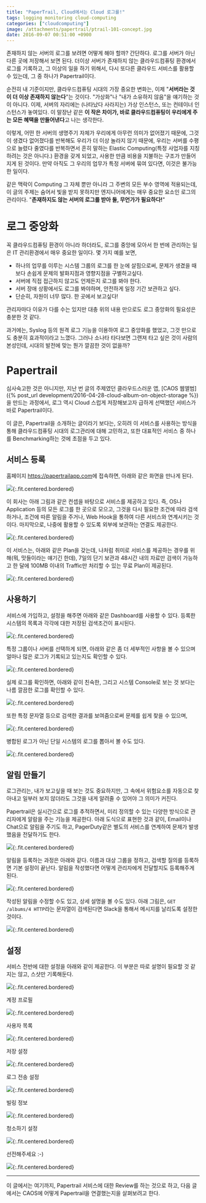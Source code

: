 ```yaml
---
title: "PaperTrail, Cloud에서는 Cloud 로그를!"
tags: logging monitoring cloud-computing
categories: ["cloudcomputing"]
image: /attachments/papertrail/ptrail-101-concept.jpg
date: 2016-09-07 00:51:00 +0900
---
```

존재하지 않는 서버의 로그를 보려면 어떻게 해야 할까? 간단하다. 로그를
서버가 아닌 다른 곳에 저장해서 보면 된다. 더이상 서버가 존재하지 않는
클라우드컴퓨팅 환경에서 로그를 기록하고, 그 이상의 일을 하기 위해서,
다시 또다른 클라우드 서비스를 활용할 수 있는데, 그 중 하나가
Papertrail이다.

순전히 내 기준이지만,
클라우드컴퓨팅 시대의 가장 중요한 변화는, 이제 "**서버라는 것이 더 이상
존재하지 않는다**"는 것이다. "가상화"나 "내가 소유하지 않음"을 얘기하는
것이 아니다. 이제, 서버의 자리에는 (나타났다 사라지는) 가상 인스턴스,
또는 컨테이너 인스턴스가 놓여있다. 이 말장난 같은 **이 작은 차이가, 바로
클라우드컴퓨팅이 우리에게 주는 모든 혜택을 만들어낸다**고 나는 생각한다.

이렇게, 어떤 한 서버의 생명주기 자체가 우리에게 아무런 의미가 없어졌기
때문에, 그것이 생겼다 없어졌다를 반복해도 우리가 더 이상 놀라지 않기
때문에, 우리는 서버를 수평으로 늘렸다 줄였다를 반복하면서 흔히 말하는
Elastic Computing(특정 사업자를 지칭하려는 것은 아니다.) 환경을 갖게
되었고, 사용한 만큼 비용을 지불하는 구조가 만들어지게 된 것이다. 만약
아직도 그 우리의 업무가 특정 서버에 묶여 있다면, 이것은 불가능한 일이다.

같은 맥락이 Computing 그 자체 뿐만 아니라 그 주변의 모든 부수 영역에
적용되는데, 이 글의 주제는 숨어서 빛을 받지 못하지만 엔지니어에게는
매우 중요한 요소인 로그의 관리이다. "**존재하지도 않는 서버의 로그를
받아 둘, 무언가가 필요하다!**"


# 로그 중앙화

꼭 클라우드컴퓨팅 환경이 아니라 하더라도, 로그를 중앙에 모아서 한 번에
관리하는 일은 IT 관리환경에서 매우 중요한 일이다. 몇 가지 예를 보면,

* 하나의 업무를 이루는 시스템 그룹의 로그를 한 눈에 살핌으로써, 문제가
  생겼을 때 보다 손쉽게 문제의 발화지점과 영향지점을 구별하고싶다.
* 서버에 직접 접근하지 않고도 언제든지 로그를 봐야 한다.
* 서버 장애 상황에서도 로그를 봐야하며, 안전하게 일정 기간 보관하고 싶다.
* 단순히, 자원이 너무 많다. 한 곳에서 보고싶다!

관리자마다 이유가 다를 수는 있지만 대충 위의 내용 만으로도 로그 중앙화의
필요성은 충분한 것 같다.

과거에는, Syslog 등의 원격 로그 기능을 이용하여 로그 중앙화를 했었고,
그것 만으로도 충분히 효과적이라고 느꼈다. 그러나 소나타 타다보면 그랜져
타고 싶은 것이 사람의 본성인데, 시대의 발전에 맞는 뭔가 깔끔한 것이
없을까?



# Papertrail

심사숙고한 것은 아니지만, 지난 번 글의 주제였던 클라우드스러운 앱,
[CAOS 웹앨범]({% post_url development/2016-04-28-cloud-album-on-object-storage %})을
만드는 과정에서, 로그 역시 Cloud 스럽게 저장해보고자 급하게 선택했던
서비스가 바로 Papertrail이다.

이 글은, Papertrail을 소개하는 글이라기 보다는, 오히려 이 서비스를
사용하는 방식을 통해 클라우드컴퓨팅 시대의 로그관리에 대해 고민하고,
또한 대표적인 서비스 중 하나를 Benchmarking하는 것에 초점을 두고 있다.



## 서비스 등록

홈페이지 <https://papertrailapp.com>에 접속하면, 아래와 같은 화면을
만나게 된다.

![](/attachments/papertrail/ptrail-100-home.png){:.fit.centered.bordered}

이 회사는 아래 그림과 같은 컨셉을 바탕으로 서비스를 제공하고 있다.
즉, OS나 Application 등의 모든 로그를 한 곳으로 모으고, 그것을
다시 필요한 조건에 따라 검색하거나, 조건에 따른 알림을 주거나,
Web Hook을 통하여 다른 서비스와 연계시키는 것이다. 마지막으로, 나중에
활용할 수 있도록 외부에 보관하는 연결도 제공한다.

![](/attachments/papertrail/ptrail-101-concept.jpg){:.fit.centered.bordered}

이 서비스는, 아래와 같은 Plan을 갖는데, 나처럼 취미로 서비스를 제공하는
경우를 위해(뭐, 맛들이라는 얘기긴 한데), 7일의 단기 보관과 48시간 내의
자료만 검색이 가능하고 한 달에 100MB 이내의 Traffic만 처리할 수 있는
무료 Plan이 제공된다.

![](/attachments/papertrail/ptrail-001-price.png){:.fit.centered.bordered}



## 사용하기

서비스에 가입하고, 설정을 해주면 아래와 같은 Dashboard를 사용할 수 있다.
등록한 시스템의 목록과 각각에 대한 저장된 검색조건이 표시된다.

![](/attachments/papertrail/ptrail-110-dash.png){:.fit.centered.bordered}

특정 그룹이나 서버를 선택하게 되면, 아래와 같은 좀 더 세부적인 사항을
볼 수 있으며 얼마나 많은 로그가 기록되고 있는지도 확인할 수 있다.

![](/attachments/papertrail/ptrail-112-caos.png){:.fit.centered.bordered}

실제 로그를 확인하면, 아래와 같이 친숙한, 그리고 시스템 Console로 보는
것 보다는 나름 깔끔한 로그를 확인할 수 있다.

![](/attachments/papertrail/ptrail-210-events.png){:.fit.centered.bordered}

또한 특정 문자열 등으로 검색한 결과를 보여줌으로써 문제를 쉽게 찾을 수
있으며,

![](/attachments/papertrail/ptrail-210-filtered.png){:.fit.centered.bordered}

병합된 로그가 아닌 단일 시스템의 로그를 뽑아서 볼 수도 있다.

![](/attachments/papertrail/ptrail-220-selected.png){:.fit.centered.bordered}



## 알림 만들기

로그관리는, 내가 보고싶을 때 보는 것도 중요하지만, 그 속에서 위험요소를
자동으로 찾아내고 일부러 보지 않더라도 그것을 내게 알려줄 수 있어야 그
의미가 커진다.

Papertrail은 실시간으로 로그를 추적하면서, 미리 정의할 수 있는 다양한
방식으로 관리자에게 알람을 주는 기능을 제공한다. 아래 도식으로 표현한
것과 같이, Email이나 Chat으로 알림을 주기도 하고, PagerDuty같은 별도의
서비스를 연계하여 문제가 발생했음을 전달하기도 한다.

![](/attachments/papertrail/ptrail-300-alert.png){:.fit.centered.bordered}

알림을 등록하는 과정은 아래와 같다. 이름과 대상 그룹을 정하고, 검색할
질의를 등록하면 기본 설정이 끝난다. 알림을 작성했다면 어떻게 관리자에게
전달할지도 등록해주게 된다.

![](/attachments/papertrail/ptrail-310-alert-new.png){:.fit.centered.bordered}

작성된 알림을 수정할 수도 있고, 상세 설명을 볼 수도 있다. 아래 그림은,
`GET /albums/4 HTTP`라는 문자열이 검색된다면 Slack을 통해서 메시지를
날리도록 설정한 것이다.

![](/attachments/papertrail/ptrail-321-alert-edit.png){:.fit.centered.bordered}



## 설정

서비스 전반에 대한 설정을 아래와 같이 제공한다. 이 부분은 따로 설명이
필요할 것 같지는 않고, 스샷만 기록해둔다.

![](/attachments/papertrail/ptrail-401-settings.png){:.fit.centered.bordered}

계정 프로필

![](/attachments/papertrail/ptrail-402-profile.png){:.fit.centered.bordered}

사용자 목록

![](/attachments/papertrail/ptrail-403-members.png){:.fit.centered.bordered}

저장 설정

![](/attachments/papertrail/ptrail-404-archives.png){:.fit.centered.bordered}

로그 전송 설정

![](/attachments/papertrail/ptrail-405-destinations.png){:.fit.centered.bordered}

빌링 정보

![](/attachments/papertrail/ptrail-406-payments.png){:.fit.centered.bordered}

청소하기 설정

![](/attachments/papertrail/ptrail-407-purge.png){:.fit.centered.bordered}

선전해주세요 :-)

![](/attachments/papertrail/ptrail-408-refer.png){:.fit.centered.bordered}

---


이 글에서는 여기까지, Papertrail 서비스에 대한 Review를 하는 것으로 하고,
다음 글에서는 CAOS에 어떻게 Papertrail을 연결했는지을 살펴보려고 한다.


